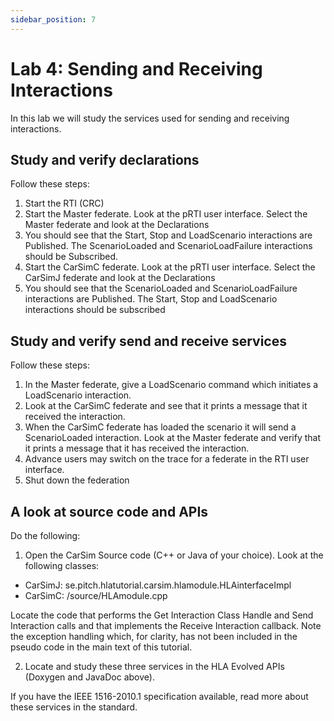 ```yaml
---
sidebar_position: 7
---
```


# Lab 4: Sending and Receiving Interactions

In this lab we will study the services used for sending and receiving interactions.
## Study and verify declarations

Follow these steps:
1. Start the RTI (CRC)
2. Start the Master federate. Look at the pRTI user interface. Select the Master federate and look at the Declarations
3. You should see that the Start, Stop and LoadScenario interactions are Published. The ScenarioLoaded and ScenarioLoadFailure interactions should be Subscribed.
4. Start the CarSimC federate. Look at the pRTI user interface. Select the CarSimJ federate and look at the Declarations
5. You should see that the ScenarioLoaded and ScenarioLoadFailure interactions are Published. The Start, Stop and LoadScenario interactions should be subscribed


## Study and verify send and receive services
Follow these steps:
1. In the Master federate, give a LoadScenario command which initiates a LoadScenario interaction.
2. Look at the CarSimC federate and see that it prints a message that it received the interaction.
3. When the CarSimC federate has loaded the scenario it will send a ScenarioLoaded interaction. Look at the Master federate and verify that it
prints a message that it has received the interaction.
4. Advance users may switch on the trace for a federate in the RTI user interface.
5. Shut down the federation

## A look at source code and APIs
Do the following:

1. Open the CarSim Source code (C++ or Java of your choice). Look at the following classes:
- CarSimJ: se.pitch.hlatutorial.carsim.hlamodule.HLAinterfaceImpl
- CarSimC: /source/HLAmodule.cpp

Locate the code that performs the Get Interaction Class Handle and Send Interaction calls and that implements the Receive Interaction callback. Note the exception handling which, for clarity, has not been included in the pseudo code in the main text of this tutorial.

2. Locate and study these three services in the HLA Evolved APIs (Doxygen and JavaDoc above).

If you have the IEEE 1516-2010.1 specification available, read more about these services in the standard.